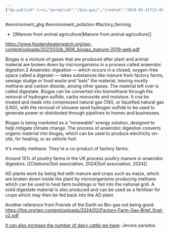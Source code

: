 ```yaml
---
{"dg-publish":true,"permalink":"/bio-gas/","created":"2024-03-21T13:45:03.000+00:00","updated":"2025-10-10T23:50:18.636+01:00"}
---
```


#environment_ghg #environment_pollution  #factory_farming 

- [[Manure from animal agriculture\|Manure from animal agriculture]] 

https://www.foodandwaterwatch.org/wp-content/uploads/2021/03/ib_1906_biogas_manure-2019-web.pdf

Biogas is a mixture of gases that are produced after plant and animal material are broken down by microorganisms in a process called anaerobic digestion.2 Anaerobic digestion — which occurs in a closed, oxygen-free space called a digester — takes substances like manure from factory farms, sewage sludge or food waste and “eats” the material, leaving mostly methane and carbon dioxide, among other gases. The material left over is called digestate. Biogas can be converted into biomethane through the removal of hydrogen sulfide, carbo monoxide and moisture. It cna be treated and made into compressed natural gas CNG, or liquefied natural gas (LNG), with the removal of siloxane sand hydrogen sulfide to be used to generate power or distributed through pipelines to homes and businesses.

Biogas is being marketed as a “renewable” energy solution, designed to help mitigate climate change. The process of anaerobic digestion converts organic material into biogas, which can be used to produce electricity on-site, for heating, or as vehicle fuel.

It's mostly methane. They're a co-product of factory farms.

Around 15% of poultry farms in the UK process poultry manure in anaerobic digestors. [[Citations/Soil association, 2024\|Soil association, 2024]]

AD plants work by being fed with manure and crops such as maize, which are broken down inside the plant by microorganisms producing methane which can be used to heat farm buildings or fed into the national grid. A solid digestate material is also produced and can be used as a fertiliser for crops which may then be fed back into the AD plant.

Another reference from Friends of the Earth on Bio-gas not being good: https://foe.org/wp-content/uploads/2024/02/Factory-Farm-Gas-Brief_final-v2.pdf

[It can also increase the number of dairy cattle we have](https://www.thegazette.com/agriculture/more-manure-means-more-energy-iowa-dairies-with-biogas-digesters-are-growing-their-herds-which-c/): Jevons paradox.

